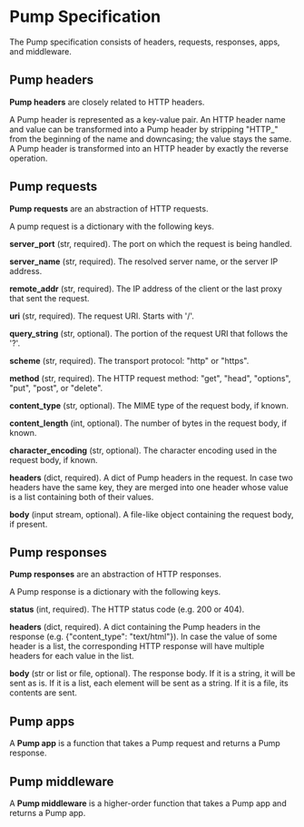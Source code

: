 # Pump Specification

The Pump specification consists of headers, requests, responses, apps, and middleware.

## Pump headers

**Pump headers** are closely related to HTTP headers.

A Pump header is represented as a key-value pair.  An HTTP header name and value can be transformed into a Pump header by stripping "HTTP_" from the beginning of the name and downcasing; the value stays the same.  A Pump header is transformed into an HTTP header by exactly the reverse operation.

## Pump requests

**Pump requests** are an abstraction of HTTP requests.

A pump request is a dictionary with the following keys.

**server_port** (str, required).  The port on which the request is being handled.

**server_name** (str, required).  The resolved server name, or the server IP address.

**remote_addr** (str, required).  The IP address of the client or the last proxy that sent the request.

**uri** (str, required).  The request URI.  Starts with '/'.

**query_string** (str, optional).  The portion of the request URI that follows the '?'.

**scheme** (str, required).  The transport protocol: "http" or "https".

**method** (str, required).  The HTTP request method: "get", "head", "options", "put", "post", or "delete".

**content_type** (str, optional).  The MIME type of the request body, if known.

**content_length** (int, optional).  The number of bytes in the request body, if known.

**character_encoding** (str, optional).  The character encoding used in the request body, if known.

**headers** (dict, required).  A dict of Pump headers in the request.  In case two headers have the same key, they are merged into one header whose value is a list containing both of their values.

**body** (input stream, optional).  A file-like object containing the request body, if present.

## Pump responses

**Pump responses** are an abstraction of HTTP responses.

A Pump response is a dictionary with the following keys.

**status** (int, required).  The HTTP status code (e.g. 200 or 404).

**headers** (dict, required).  A dict containing the Pump headers in the response (e.g. {"content_type": "text/html"}).  In case the value of some header is a list, the corresponding HTTP response will have multiple headers for each value in the list.

**body** (str or list or file, optional).  The response body.  If it is a string, it will be sent as is.  If it is a list, each element will be sent as a string.  If it is a file, its contents are sent.

## Pump apps

A **Pump app** is a function that takes a Pump request and returns a Pump response.

## Pump middleware

A **Pump middleware** is a higher-order function that takes a Pump app and returns a Pump app.